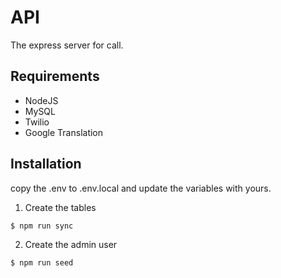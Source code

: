 # API

The express server for call.

## Requirements

- NodeJS
- MySQL
- Twilio
- Google Translation

## Installation

copy the .env to .env.local and update the variables with yours.

1. Create the tables

```bash
$ npm run sync
```

2. Create the admin user

```bash
$ npm run seed
```
